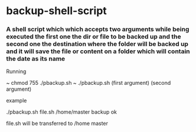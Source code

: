 # backup-shell-script

### A shell script which which accepts two arguments while being executed the first one the dir or file to be backed up and the second one the destination where the folder will be backed up and it will save the file or content on a folder which will contain the date as its name


Running

~ chmod 755 ./pbackup.sh
~ ./pbackup.sh (first argument) (second argument)

example

./pbackup.sh file.sh /home/master
backup ok

file.sh will be transferred to /home master


